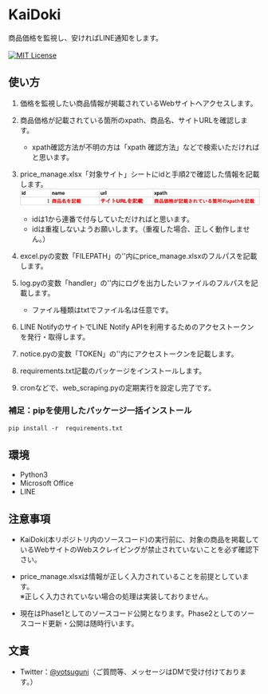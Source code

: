 # KaiDoki
商品価格を監視し、安ければLINE通知をします。<br><br>[![MIT License](http://img.shields.io/badge/license-BSD-blue.svg?style=flat)](LICENSE)

## 使い方
1. 価格を監視したい商品情報が掲載されているWebサイトへアクセスします。

2. 商品価格が記載されている箇所のxpath、商品名、サイトURLを確認します。
    - xpath確認方法が不明の方は「xpath 確認方法」などで検索いただければと思います。

3. price_manage.xlsx「対象サイト」シートにidと手順2で確認した情報を記載します。![サンプル](./w_info_sample.jpg)
    - idは1から連番で付与していただければと思います。
    - idは重複しないようお願いします。（重複した場合、正しく動作しません。）

4. excel.pyの変数「FILEPATH」の''内にprice_manage.xlsxのフルパスを記載します。

5. log.pyの変数「handler」の''内にログを出力したいファイルのフルパスを記載します。
    - ファイル種類はtxtでファイル名は任意です。

6. LINE NotifyのサイトでLINE Notify APIを利用するためのアクセストークンを発行・取得します。

7. notice.pyの変数「TOKEN」の''内にアクセストークンを記載します。

8. requirements.txt記載のパッケージをインストールします。 

9. cronなどで、web_scraping.pyの定期実行を設定し完了です。

### 補足：pipを使用したパッケージ一括インストール
```
pip install -r  requirements.txt
```

## 環境
- Python3
- Microsoft Office
- LINE

## 注意事項
- KaiDoki(本リポジトリ内のソースコード)の実行前に、対象の商品を掲載しているWebサイトのWebスクレイピングが禁止されていないことを必ず確認下さい。

- price_manage.xlsxは情報が正しく入力されていることを前提としています。<br>※正しく入力されていない場合の処理は実装しておりません。

- 現在はPhase1としてのソースコード公開となります。Phase2としてのソースコード更新・公開は随時行います。

## 文責
* Twitter：[@yotsuguni](https://twitter.com/yotsuguni)（ご質問等、メッセージはDMで受け付けております。）
